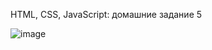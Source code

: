 HTML, CSS, JavaScript: домашние задание 5

![image](https://github.com/user-attachments/assets/a36c04f0-25a3-4109-8a1e-a748259c2611)
